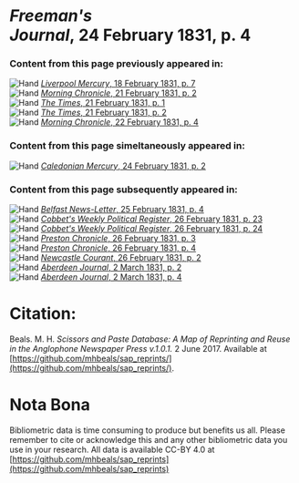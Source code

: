 # *Freeman's Journal*, 24 February 1831, p. 4  
  
### Content from this page previously appeared in:  
![Hand](http://scissorsandpaste.net/wp-content/uploads/2017/06/smallhandpointer.png) [*Liverpool Mercury*, 18 February 1831, p. 7](https://mhbeals.github.io/sap_html/Liverpool-Mercury/Liverpool-Mercury-18-February-1831-p-7)  
![Hand](http://scissorsandpaste.net/wp-content/uploads/2017/06/smallhandpointer.png) [*Morning Chronicle*, 21 February 1831, p. 2](https://mhbeals.github.io/sap_html/Morning-Chronicle/Morning-Chronicle-21-February-1831-p-2)  
![Hand](http://scissorsandpaste.net/wp-content/uploads/2017/06/smallhandpointer.png) [*The Times*, 21 February 1831, p. 1](https://mhbeals.github.io/sap_html/The-Times/The-Times-21-February-1831-p-1)  
![Hand](http://scissorsandpaste.net/wp-content/uploads/2017/06/smallhandpointer.png) [*The Times*, 21 February 1831, p. 2](https://mhbeals.github.io/sap_html/The-Times/The-Times-21-February-1831-p-2)  
![Hand](http://scissorsandpaste.net/wp-content/uploads/2017/06/smallhandpointer.png) [*Morning Chronicle*, 22 February 1831, p. 4](https://mhbeals.github.io/sap_html/Morning-Chronicle/Morning-Chronicle-22-February-1831-p-4)  
  
### Content from this page simeltaneously appeared in:  
![Hand](http://scissorsandpaste.net/wp-content/uploads/2017/06/smallhandpointer.png) [*Caledonian Mercury*, 24 February 1831, p. 2](https://mhbeals.github.io/sap_html/Caledonian-Mercury/Caledonian-Mercury-24-February-1831-p-2)  
  
### Content from this page subsequently appeared in:  
![Hand](http://scissorsandpaste.net/wp-content/uploads/2017/06/smallhandpointer.png) [*Belfast News-Letter*, 25 February 1831, p. 4](https://mhbeals.github.io/sap_html/Belfast-News-Letter/Belfast-News-Letter-25-February-1831-p-4)  
![Hand](http://scissorsandpaste.net/wp-content/uploads/2017/06/smallhandpointer.png) [*Cobbet's Weekly Political Register*, 26 February 1831, p. 23](https://mhbeals.github.io/sap_html/Cobbet's-Weekly-Political-Register/Cobbet's-Weekly-Political-Register-26-February-1831-p-23)  
![Hand](http://scissorsandpaste.net/wp-content/uploads/2017/06/smallhandpointer.png) [*Cobbet's Weekly Political Register*, 26 February 1831, p. 24](https://mhbeals.github.io/sap_html/Cobbet's-Weekly-Political-Register/Cobbet's-Weekly-Political-Register-26-February-1831-p-24)  
![Hand](http://scissorsandpaste.net/wp-content/uploads/2017/06/smallhandpointer.png) [*Preston Chronicle*, 26 February 1831, p. 3](https://mhbeals.github.io/sap_html/Preston-Chronicle/Preston-Chronicle-26-February-1831-p-3)  
![Hand](http://scissorsandpaste.net/wp-content/uploads/2017/06/smallhandpointer.png) [*Preston Chronicle*, 26 February 1831, p. 4](https://mhbeals.github.io/sap_html/Preston-Chronicle/Preston-Chronicle-26-February-1831-p-4)  
![Hand](http://scissorsandpaste.net/wp-content/uploads/2017/06/smallhandpointer.png) [*Newcastle Courant*, 26 February 1831, p. 2](https://mhbeals.github.io/sap_html/Newcastle-Courant/Newcastle-Courant-26-February-1831-p-2)  
![Hand](http://scissorsandpaste.net/wp-content/uploads/2017/06/smallhandpointer.png) [*Aberdeen Journal*, 2 March 1831, p. 2](https://mhbeals.github.io/sap_html/Aberdeen-Journal/Aberdeen-Journal-2-March-1831-p-2)  
![Hand](http://scissorsandpaste.net/wp-content/uploads/2017/06/smallhandpointer.png) [*Aberdeen Journal*, 2 March 1831, p. 4](https://mhbeals.github.io/sap_html/Aberdeen-Journal/Aberdeen-Journal-2-March-1831-p-4)  


# Citation: 

Beals. M. H. *Scissors and Paste Database: A Map of Reprinting and Reuse in the Anglophone Newspaper Press v.1.0.1.* 2 June 2017. Available at [https://github.com/mhbeals/sap_reprints/](https://github.com/mhbeals/sap_reprints/). 

# Nota Bona

Bibliometric data is time consuming to produce but benefits us all. Please remember to cite or acknowledge this and any other bibliometric data you use in your research. All data is available CC-BY 4.0 at [https://github.com/mhbeals/sap_reprints](https://github.com/mhbeals/sap_reprints)